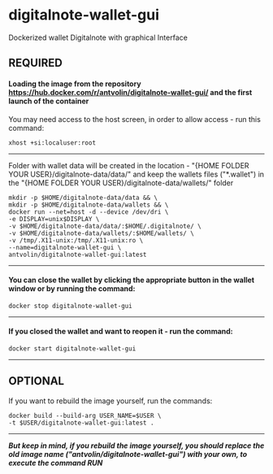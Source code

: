 # digitalnote-wallet-gui
Dockerized wallet Digitalnote with graphical Interface

## REQUIRED

#### Loading the image from the repository <https://hub.docker.com/r/antvolin/digitalnote-wallet-gui/> and the first launch of the container
You may need access to the host screen, in order to allow access - run this command:
  
    xhost +si:localuser:root
***
Folder with wallet data will be created in the location - "{HOME FOLDER YOUR USER}/digitalnote-data/data/" and keep the wallets files ("*.wallet") in the "{HOME FOLDER YOUR USER}/digitalnote-data/wallets/" folder
  
    mkdir -p $HOME/digitalnote-data/data && \
    mkdir -p $HOME/digitalnote-data/wallets && \
    docker run --net=host -d --device /dev/dri \
    -e DISPLAY=unix$DISPLAY \
    -v $HOME/digitalnote-data/data/:$HOME/.digitalnote/ \
    -v $HOME/digitalnote-data/wallets/:$HOME/wallets/ \
    -v /tmp/.X11-unix:/tmp/.X11-unix:ro \
    --name=digitalnote-wallet-gui \
    antvolin/digitalnote-wallet-gui:latest
***
#### You can close the wallet by clicking the appropriate button in the wallet window or by running the command:
    docker stop digitalnote-wallet-gui
***
#### If you closed the wallet and want to reopen it - run the command:
    docker start digitalnote-wallet-gui
***
## OPTIONAL
If you want to rebuild the image yourself, run the commands:
  
    docker build --build-arg USER_NAME=$USER \
    -t $USER/digitalnote-wallet-gui:latest .
***
***But keep in mind, if you rebuild the image yourself, you should replace the old image name ("antvolin/digitalnote-wallet-gui") with your own, to execute the command RUN***
